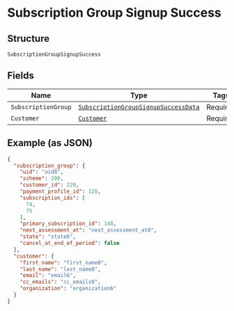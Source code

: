 
# Subscription Group Signup Success

## Structure

`SubscriptionGroupSignupSuccess`

## Fields

| Name | Type | Tags | Description |
|  --- | --- | --- | --- |
| `SubscriptionGroup` | [`SubscriptionGroupSignupSuccessData`](../../doc/models/subscription-group-signup-success-data.md) | Required | - |
| `Customer` | [`Customer`](../../doc/models/customer.md) | Required | - |

## Example (as JSON)

```json
{
  "subscription_group": {
    "uid": "uid8",
    "scheme": 200,
    "customer_id": 220,
    "payment_profile_id": 128,
    "subscription_ids": [
      74,
      75
    ],
    "primary_subscription_id": 148,
    "next_assessment_at": "next_assessment_at8",
    "state": "state6",
    "cancel_at_end_of_period": false
  },
  "customer": {
    "first_name": "first_name0",
    "last_name": "last_name8",
    "email": "email6",
    "cc_emails": "cc_emails0",
    "organization": "organization6"
  }
}
```

